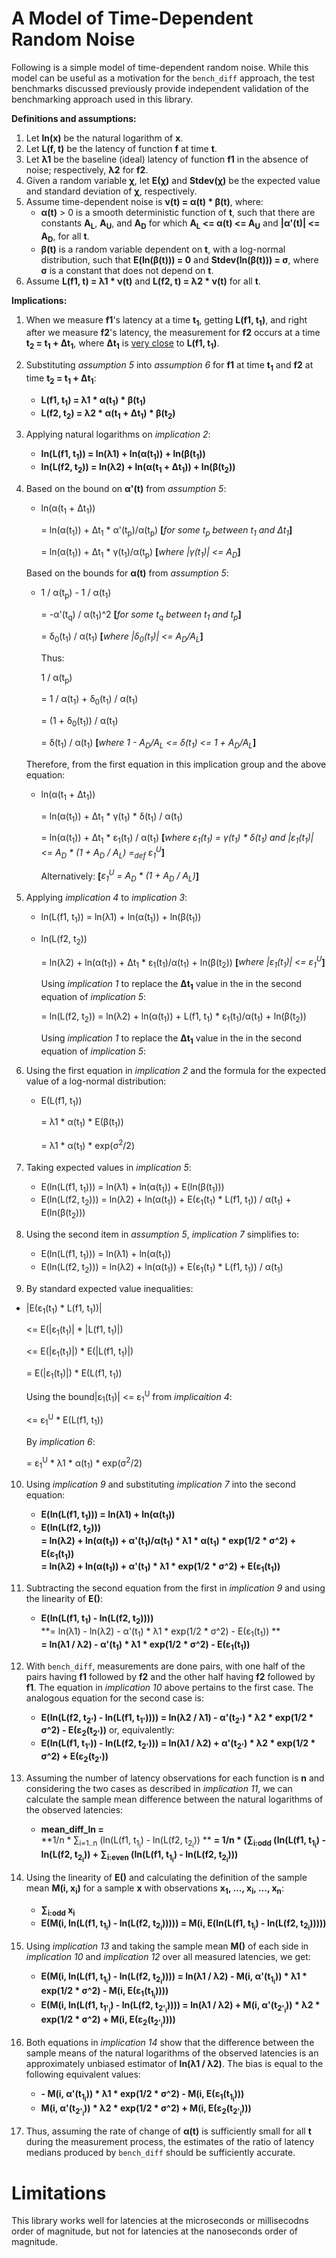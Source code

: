 # A Model of Time-Dependent Random Noise

Following is a simple model of time-dependent random noise. While this model can be useful as a motivation for the `bench_diff` approach, the test benchmarks discussed previously provide independent validation of the benchmarking approach used in this library.

**Definitions and assumptions:**

1. Let **ln(x)** be the natural logarithm of **x**.
2. Let **L(f, t)** be the latency of function **f** at time **t**.
3. Let **λ1** be the baseline (ideal) latency of function **f1** in the absence of noise; respectively, **λ2** for **f2**.
4. Given a random variable **χ**, let **E(χ)** and **Stdev(χ)** be the expected value and standard deviation of **χ**, respectively.
5. Assume time-dependent noise is **ν(t) = α(t) * β(t)**, where:
   - **α(t)** > 0 is a smooth deterministic function of **t**, such that there are constants **A<sub>L</sub>**, **A<sub>U</sub>**, and **A<sub>D</sub>** for which **A<sub>L</sub> <= α(t) <= A<sub>U</sub>** and **|α'(t)| <= A<sub>D</sub>**, for all **t**.
   - **β(t)** is a random variable dependent on **t**, with a log-normal distribution, such that **E(ln(β(t))) = 0** and **Stdev(ln(β(t))) = σ**, where **σ** is a constant that does not depend on **t**.
6. Assume **L(f1, t) = λ1 * ν(t)** and **L(f2, t) = λ2 * ν(t)** for all **t**.

**Implications:**

1. When we measure **f1**'s latency at a time **t<sub>1</sub>**, getting **L(f1, t<sub>1</sub>)**, and right after we measure **f2**'s latency, the measurement for **f2** occurs at a time **t<sub>2</sub> = t<sub>1</sub> + Δt<sub>1</sub>**, where **Δt<sub>1</sub>** is <u>very close</u> to **L(f1, t<sub>1</sub>)**.

2. Substituting *assumption 5* into *assumption 6* for **f1** at time **t<sub>1</sub>** and **f2** at time **t<sub>2</sub> = t<sub>1</sub> + Δt<sub>1</sub>**:

   - **L(f1, t<sub>1</sub>) = λ1 * α(t<sub>1</sub>) * β(t<sub>1</sub>)**
   - **L(f2, t<sub>2</sub>) = λ2 * α(t<sub>1</sub> + Δt<sub>1</sub>) * β(t<sub>2</sub>)**

3. Applying natural logarithms on *implication 2*:

   - **ln(L(f1, t<sub>1</sub>)) = ln(λ1) + ln(α(t<sub>1</sub>)) + ln(β(t<sub>1</sub>))**
   - **ln(L(f2, t<sub>2</sub>)) = ln(λ2) + ln(α(t<sub>1</sub> + Δt<sub>1</sub>)) + ln(β(t<sub>2</sub>))** 

4. Based on the bound on **α'(t)** from *assumption 5*:

   - ln(α(t<sub>1</sub> + Δt<sub>1</sub>))  

     = ln(α(t<sub>1</sub>)) + Δt<sub>1</sub> * α'(t<sub>p</sub>)/α(t<sub>p</sub>)  **[**_for some t<sub>p</sub> between t<sub>1</sub> and Δt<sub>1</sub>_**]**  

     = ln(α(t<sub>1</sub>)) + Δt<sub>1</sub> * γ(t<sub>1</sub>)/α(t<sub>p</sub>)  **[**_where |γ(t<sub>1</sub>)| <= A<sub>D</sub>_**]**

   Based on the bounds for **α(t)** from *assumption 5*:
   - 1 / α(t<sub>p</sub>) - 1 / α(t<sub>1</sub>)  

     = -α'(t<sub>q</sub>) / α(t<sub>1</sub>)^2  **[**_for some t<sub>q</sub> between t<sub>1</sub> and t<sub>p</sub>_**]**  

     = δ<sub>0</sub>(t<sub>1</sub>) / α(t<sub>1</sub>)  **[**_where |δ<sub>0</sub>(t<sub>1</sub>)| <= A<sub>D</sub>/A<sub>L</sub>_**]**  

     Thus:  

     1 / α(t<sub>p</sub>)  

     = 1 / α(t<sub>1</sub>) + δ<sub>0</sub>(t<sub>1</sub>) / α(t<sub>1</sub>)  

     = (1 + δ<sub>0</sub>(t<sub>1</sub>)) / α(t<sub>1</sub>)  

     = δ(t<sub>1</sub>) / α(t<sub>1</sub>)  **[**_where 1 - A<sub>D</sub>/A<sub>L</sub> <= δ(t<sub>1</sub>) <= 1 + A<sub>D</sub>/A<sub>L</sub>_**]**

   Therefore, from the first equation in this implication group and the above equation:

   - ln(α(t<sub>1</sub> + Δt<sub>1</sub>))  

     = ln(α(t<sub>1</sub>)) + Δt<sub>1</sub> * γ(t<sub>1</sub>) * δ(t<sub>1</sub>) / α(t<sub>1</sub>)  

     = ln(α(t<sub>1</sub>)) + Δt<sub>1</sub> * ε<sub>1</sub>(t<sub>1</sub>) / α(t<sub>1</sub>)  **[**_where ε<sub>1</sub>(t<sub>1</sub>) = γ(t<sub>1</sub>) * δ(t<sub>1</sub>)  and  |ε<sub>1</sub>(t<sub>1</sub>)| <= A<sub>D</sub> * (1 +  A<sub>D</sub> / A<sub>L</sub>) =<sub>def</sub> ε<sub>1</sub><sup>U</sup>_**]**  
     
     Alternatively:  **[**_ε<sub>1</sub><sup>U</sup> = A<sub>D</sub> * (1 +  A<sub>D</sub> / A<sub>L</sub>)_**]**

5. Applying *implication 4* to *implication 3*:

   - ln(L(f1, t<sub>1</sub>)) = ln(λ1) + ln(α(t<sub>1</sub>)) + ln(β(t<sub>1</sub>))

   - ln(L(f2, t<sub>2</sub>))  

     = ln(λ2) + ln(α(t<sub>1</sub>)) + Δt<sub>1</sub> * ε<sub>1</sub>(t<sub>1</sub>)/α(t<sub>1</sub>) + ln(β(t<sub>2</sub>))   **[**_where |ε<sub>1</sub>(t<sub>1</sub>)| <= ε<sub>1</sub><sup>U</sup>_**]**  

     Using *implication 1* to replace the **Δt<sub>1</sub>** value in the in the second equation of *implication 5*:  

     = ln(L(f2, t<sub>2</sub>)) = ln(λ2) + ln(α(t<sub>1</sub>)) + L(f1, t<sub>1</sub>) * ε<sub>1</sub>(t<sub>1</sub>)/α(t<sub>1</sub>) + ln(β(t<sub>2</sub>))  

     Using *implication 1* to replace the **Δt<sub>1</sub>** value in the in the second equation of *implication 5*:

6. Using the first equation in *implication 2* and the formula for the expected value of a log-normal distribution:

   - E(L(f1, t<sub>1</sub>))  

     = λ1 * α(t<sub>1</sub>) * E(β(t<sub>1</sub>))  

     = λ1 * α(t<sub>1</sub>) * exp(σ<sup>2</sup>/2)

7. Taking expected values in *implication 5*:

   - E(ln(L(f1, t<sub>1</sub>))) = ln(λ1) + ln(α(t<sub>1</sub>)) + E(ln(β(t<sub>1</sub>)))
   - E(ln(L(f2, t<sub>2</sub>))) = ln(λ2) + ln(α(t<sub>1</sub>)) + E(ε<sub>1</sub>(t<sub>1</sub>) * L(f1, t<sub>1</sub>)) / α(t<sub>1</sub>) + E(ln(β(t<sub>2</sub>)))

8. Using the second item in *assumption 5*, *implication 7* simplifies to:

   - E(ln(L(f1, t<sub>1</sub>))) = ln(λ1) + ln(α(t<sub>1</sub>))
   - E(ln(L(f2, t<sub>2</sub>))) = ln(λ2) + ln(α(t<sub>1</sub>)) + E(ε<sub>1</sub>(t<sub>1</sub>) * L(f1, t<sub>1</sub>)) / α(t<sub>1</sub>)  

9.  By standard expected value inequalities:

   - |E(ε<sub>1</sub>(t<sub>1</sub>) * L(f1, t<sub>1</sub>))|  

     <= E(|ε<sub>1</sub>(t<sub>1</sub>)| * |L(f1, t<sub>1</sub>)|)  

     <= E(|ε<sub>1</sub>(t<sub>1</sub>)|) * E(|L(f1, t<sub>1</sub>)|)  

     = E(|ε<sub>1</sub>(t<sub>1</sub>)|) * E(L(f1, t<sub>1</sub>))  

     Using the  bound|ε<sub>1</sub>(t<sub>1</sub>)| <= ε<sub>1</sub><sup>U</sup> from *implicaition 4*:

     <= ε<sub>1</sub><sup>U</sup> * E(L(f1, t<sub>1</sub>))  

     By *implication 6*:

     = ε<sub>1</sub><sup>U</sup> * λ1 * α(t<sub>1</sub>) * exp(σ<sup>2</sup>/2)

10. Using *implication 9* and substituting *implication 7* into the second equation:

       - **E(ln(L(f1, t<sub>1</sub>))) = ln(λ1) + ln(α(t<sub>1</sub>))**
       - **E(ln(L(f2, t<sub>2</sub>)))  
         = ln(λ2) + ln(α(t<sub>1</sub>)) + α'(t<sub>1</sub>)/α(t<sub>1</sub>) * λ1 * α(t<sub>1</sub>) * exp(1/2 * σ^2) + E(ε<sub>1</sub>(t<sub>1</sub>))  
         = ln(λ2) + ln(α(t<sub>1</sub>)) + α'(t<sub>1</sub>) * λ1 * exp(1/2 * σ^2) + E(ε<sub>1</sub>(t<sub>1</sub>))**

11. Subtracting the second equation from the first in *implication 9* and using the linearity of **E()**:

    - **E(ln(L(f1, t<sub>1</sub>) - ln(L(f2, t<sub>2</sub>))))**  
      **= ln(λ1) - ln(λ2) - α'(t<sub>1</sub>) * λ1 * exp(1/2 * σ^2) - E(ε<sub>1</sub>(t<sub>1</sub>)) **  
      **= ln(λ1 / λ2) - α'(t<sub>1</sub>) * λ1 * exp(1/2 * σ^2) - E(ε<sub>1</sub>(t<sub>1</sub>))**

12. With `bench_diff`, measurements are done pairs, with one half of the pairs having **f1** followed by **f2** and the other half having **f2** followed by **f1**. The equation in *implication 10* above pertains to the first case. The analogous equation for the second case is:
    - **E(ln(L(f2, t<sub>2'</sub>) - ln(L(f1, t<sub>1'</sub>)))) = ln(λ2 / λ1) - α'(t<sub>2'</sub>) * λ2 * exp(1/2 * σ^2) - E(ε<sub>2</sub>(t<sub>2'</sub>))**
      or, equivalently: 
    - **E(ln(L(f1, t<sub>1'</sub>)) - ln(L(f2, t<sub>2'</sub>))) = ln(λ1 / λ2) + α'(t<sub>2'</sub>) * λ2 * exp(1/2 * σ^2) + E(ε<sub>2</sub>(t<sub>2'</sub>))**

13. Assuming the number of latency observations for each function is **n** and considering the two cases as described in *implication 11*, we can calculate the sample mean difference between the natural logarithms of the observed latencies:
    - **mean_diff_ln =**  
      **1/n * ∑<sub>i=1..n</sub> (ln(L(f1, t<sub>1<sub>i</sub></sub>) - ln(L(f2, t<sub>2<sub>i</sub></sub>)) **
      **= 1/n * (∑<sub>i:odd</sub> (ln(L(f1, t<sub>1<sub>i</sub></sub>) - ln(L(f2, t<sub>2<sub>i</sub></sub>)) + ∑<sub>i:even</sub> (ln(L(f1, t<sub>1<sub>i</sub></sub>) - ln(L(f2, t<sub>2<sub>i</sub></sub>)))**

14. Using the linearity of **E()** and calculating the definition of the sample mean **M(i, x<sub>i</sub>)** for a sample **x** with observations **x<sub>1</sub>, ..., x<sub>i</sub>, ..., x<sub>n</sub>**:
    - **∑<sub>i:odd</sub> x<sub>i</sub>**
    - **E(M(i, ln(L(f1, t<sub>1<sub>i</sub></sub>) - ln(L(f2, t<sub>2<sub>i</sub></sub>))))) = M(i, E(ln(L(f1, t<sub>1<sub>i</sub></sub>) - ln(L(f2, t<sub>2<sub>i</sub></sub>)))))**

15. Using *implication 13* and taking the sample mean **M()** of each side in *implication 10* and *implication 12* over all measured latencies, we get:

    - **E(M(i, ln(L(f1, t<sub>1<sub>i</sub></sub>) - ln(L(f2, t<sub>2<sub>i</sub></sub>)))) = ln(λ1 / λ2) - M(i, α'(t<sub>1<sub>i</sub></sub>)) * λ1 * exp(1/2 * σ^2) - M(i, E(ε<sub>1</sub>(t<sub>1<sub>i</sub></sub>))))**
    - **E(M(i, ln(L(f1, t<sub>1'<sub>i</sub></sub>) - ln(L(f2, t<sub>2'<sub>i</sub></sub>)))) = ln(λ1 / λ2) + M(i, α'(t<sub>2'<sub>i</sub></sub>)) * λ2 * exp(1/2 * σ^2) + M(i, E(ε<sub>2</sub>(t<sub>2'<sub>i</sub></sub>))))**

16. Both equations in *implication 14* show that the difference between the sample means of the natural logarithms of the observed latencies is an approximately unbiased estimator of **ln(λ1 / λ2)**. The bias is equal to the following equivalent values:

    - **- M(i, α'(t<sub>1<sub>i</sub></sub>)) * λ1 * exp(1/2 * σ^2) - M(i, E(ε<sub>1</sub>(t<sub>1<sub>i</sub></sub>)))**
    - **M(i, α'(t<sub>2'<sub>i</sub></sub>)) * λ2 * exp(1/2 * σ^2) + M(i, E(ε<sub>2</sub>(t<sub>2'<sub>i</sub></sub>)))**

17. Thus, assuming the rate of change of **α(t)** is sufficiently small for all **t** during the measurement process, the estimates of the ratio of latency medians produced by `bench_diff` should be sufficiently accurate.


# Limitations

This library works well for latencies at the microseconds or millisecodns order of magnitude, but not for latencies at the nanoseconds order of magnitude.
